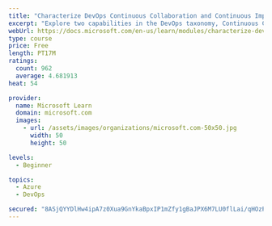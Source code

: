 ```yaml
---
title: "Characterize DevOps Continuous Collaboration and Continuous Improvement"
excerpt: "Explore two capabilities in the DevOps taxonomy, Continuous Collaboration and Continuous Improvement."
webUrl: https://docs.microsoft.com/en-us/learn/modules/characterize-devops-continous-collaboration-improvement/
type: course
price: Free
length: PT17M
ratings:
  count: 962
  average: 4.681913
heat: 54

provider:
  name: Microsoft Learn
  domain: microsoft.com
  images:
    - url: /assets/images/organizations/microsoft.com-50x50.jpg
      width: 50
      height: 50

levels:
  - Beginner

topics:
  - Azure
  - DevOps

secured: "8ASjQYYDlHw4ipA7z0Xua9GnYkaBpxIP1mZfy1gBaJPX6M7LU0flLai/qHOzPVfxxGnyzhFW48jOR6jFulW/kvpniJZB8V3WUI8xoSonZEFDkA+Cwob+NCjTn5xZ1pgJ3dkVNDg41sSYH4yc30umQbRKWnAQfp39jOZPvGUhph8qb5o41fCpW7/sZFJkOfnXBZoCY2d+SrYiyJPQnSlR4zPmOaEs5dRxwzjvsDIcxZr4fDg2IB0QYU+Gc7c/IZCMWrPxUyb3NoIMWLCREu6E4OCefeovzdUjLxYon5K1fcxzfhHPmYjcLXVz/foAp4+5l9VwVNtkKIxTZIxCJQDMeMbl6DYXWUubPo00+3xosvsIyBrGcIioKCbesg79tCqD7rvn/04d0br2jn7nhGxZ5hifo3CPMsk0fq5KZIl7oy8=;pKoYZ8xuIJP2ryb/NU5PWw=="
---
```


